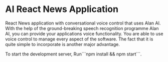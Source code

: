# AI React News Application
<p>React News application with conversational voice control that uses Alan AI. With the help of the ground-breaking speech recognition programme Alan AI, you can provide your applications voice functionality. You are able to use voice control to manage every aspect of the software. The fact that it is quite simple to incorporate is another major advantage.</p> 
To start the development server,
Run```npm install && npm start```.
